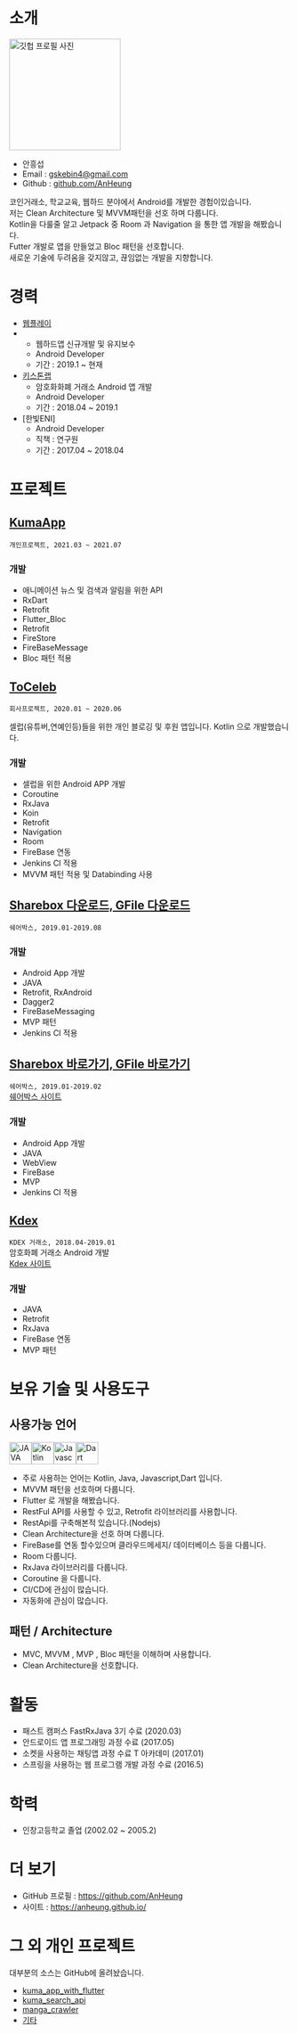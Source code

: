 # 소개 

<img alt="깃헙 프로필 사진" src="https://user-images.githubusercontent.com/33444036/142337809-bcd52d9b-3b70-4463-9970-36858ae8abac.png" width="200"> 


* 안흥섭
* Email : gskebin4@gmail.com
* Github : [github.com/AnHeung](https://github.com/AnHeung)

코인거래소, 학교교육, 웹하드 분야에서 Android를 개발한 경험이있습니다.    
저는 Clean Architecture 및 MVVM패턴을 선호 하며 다룹니다.   
Kotlin을 다룰줄 알고 Jetpack 중 Room 과 Navigation 을 통한 앱 개발을 해봤습니다.  
Futter 개발로 앱을 만들었고 Bloc 패턴을 선호합니다.  
새로운 기술에 두려움을 갖지않고, 끊임없는 개발을 지향합니다.


# 경력  
* [웹플레이](http://www.nscreen.com/)
*   - 웹하드앱 신규개발 및 유지보수
    - Android Developer
    - 기간 : 2019.1 ~ 현재
* [키스톤랩](https://kdex.io/)
    - 암호화화폐 거래소 Android 앱 개발
    - Android Developer
    - 기간 : 2018.04 ~ 2019.1
* [한빛ENI]
    - Android Developer
    - 직책 : 연구원
    - 기간 : 2017.04 ~ 2018.04

# 프로젝트

## [KumaApp](https://github.com/AnHeung/kuma_app_with_flutter)
`개인프로젝트, 2021.03 ~ 2021.07`

 ### 개발
- 애니메이션 뉴스 및 검색과 알림을 위한 API
- RxDart
- Retrofit
- Flutter_Bloc
- Retrofit
- FireStore
- FireBaseMessage
- Bloc 패턴 적용 


## [ToCeleb](https://github.com/AnHeung/ToCeleb)
`회사프로젝트, 2020.01 ~ 2020.06`

셀럽(유튜버,연예인등)들을 위한 개인 블로깅 및 후원 앱입니다.
Kotlin 으로 개발했습니다. 

 ### 개발
- 셀럽을 위한 Android APP 개발 
- Coroutine
- RxJava
- Koin
- Retrofit
- Navigation
- Room
- FireBase 연동
- Jenkins CI 적용
- MVVM 패턴 적용 및 Databinding 사용


## [Sharebox 다운로드, GFile 다운로드](https://play.google.com/store/apps/details?id=com.GiftM.google1.ShareBox)
`쉐어박스, 2019.01-2019.08`
  
 ### 개발
- Android App 개발 
- JAVA
- Retrofit, RxAndroid
- Dagger2
- FireBaseMessaging
- MVP 패턴
- Jenkins CI 적용

## [Sharebox 바로가기,  GFile 바로가기](https://play.google.com/store/apps/details?id=gift.share.web)
`쉐어박스, 2019.01-2019.02`  
[쉐어박스 사이트](http://sharebox.co.kr)

 ### 개발
- Android App 개발 
- JAVA
- WebView
- FireBase
- MVP
- Jenkins CI 적용
  
## [Kdex](https://play.google.com/store/apps/details?id=com.kuma.kdex.io)
`KDEX 거래소, 2018.04-2019.01`  
 암호화폐 거래소 Android 개발  
 [Kdex 사이트](https://kdex.io/)
 
 ### 개발
- JAVA
- Retrofit
- RxJava
- FireBase 연동
- MVP 패턴
  

# 보유 기술 및 사용도구
## 사용가능 언어

<img alt="JAVA" src="https://user-images.githubusercontent.com/23161645/75500279-d1daad00-5a0f-11ea-8ad4-c1e39bfe3e9e.jpg" width = 40 height=40/><img alt="Kotlin" src="https://user-images.githubusercontent.com/23161645/75500377-18300c00-5a10-11ea-9152-d07ea80eb596.png" width = 40 height=40/><img alt="Javascript" src="https://user-images.githubusercontent.com/33444036/142339130-94aa1fa5-e1d5-45b2-b1df-b7af7dcf26a2.png" width = 40 height=40/><img alt="Dart" src="https://user-images.githubusercontent.com/33444036/142339478-8ab90c23-6074-4c50-8da7-e9d57359c969.jpeg" width = 40 height=40/>    


- 주로 사용하는 언어는 Kotlin, Java, Javascript,Dart 입니다.
- MVVM 패턴을 선호하며 다룹니다.
- Flutter 로 개발을 해봤습니다.
- RestFul API를 사용할 수 있고, Retrofit 라이브러리를 사용합니다.
- RestApi를 구축해본적 있습니다.(Nodejs)
- Clean Architecture을 선호 하며 다룹니다.
- FireBase를 연동 할수있으며 클라우드메세지/ 데이터베이스 등을 다룹니다.  
- Room 다룹니다.
- RxJava 라이브러리를 다룹니다.
- Coroutine 을 다룹니다.
- CI/CD에 관심이 많습니다.
- 자동화에 관심이 많습니다.

## 패턴 / Architecture
- MVC, MVVM , MVP , Bloc 패턴을 이해하며 사용합니다.
- Clean Architecture을 선호합니다.

# 활동
* 패스트 캠퍼스 FastRxJava 3기 수료 (2020.03)
* 안드로이드 앱 프로그래밍 과정 수료 (2017.05)
* 소켓을 사용하는 채팅앱 과정 수료 T 아카데미 (2017.01)
* 스프링을 사용하는 웹 프로그램 개발 과정 수료 (2016.5)


# 학력
* 인창고등학교 졸업 (2002.02 ~ 2005.2)

# 더 보기
- GitHub 프로필 : https://github.com/AnHeung
- 사이트 : https://anheung.github.io/

# 그 외 개인 프로젝트
대부분의  소스는 GitHub에 올려놨습니다.
 - [kuma_app_with_flutter](https://github.com/AnHeung/kuma_app_with_flutter)
 - [kuma_search_api](https://github.com/AnHeung/kuma_search_api)
 - [manga_crawler](https://github.com/AnHeung/manga_crawler)
 - [기타](https://github.com/AnHeung)
